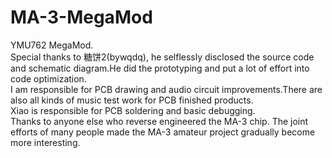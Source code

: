 # MA-3-MegaMod
 YMU762 MegaMod.  
  Special thanks to 糖饼2(bywqdq), he selflessly disclosed the source code and schematic diagram.He did the prototyping and put a lot of effort into code optimization.   
  I am responsible for PCB drawing and audio circuit improvements.There are also all kinds of music test work for PCB finished products.      
  Xiao is responsible for PCB soldering and basic debugging.  
  Thanks to anyone else who reverse engineered the MA-3 chip. The joint efforts of many people made the MA-3 amateur project gradually become more interesting.  
